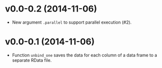 v0.0-0.2 (2014-11-06)
===

* New argument `.parallel` to support parallel execution (#2).

v0.0-0.1 (2014-11-06)
===

* Function `unbind_one` saves the data for each column of a data frame to a
  separate RData file.
